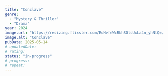 ```yaml
---
title: "Conclave"
genre:
  - "Mystery & Thriller"
  - "Drama"
year: 2024
image.url: "https://resizing.flixster.com/EuHvfeWcRbhSOlcUxLa4n_yhNtQ=/ems.cHJkLWVtcy1hc3NldHMvbW92aWVzLzY4ZWI3MGFjLWNlZTEtNGYyOC04NGY1LWFlOGQzMDZmZThmNS5qcGc="
image.alt: "Conclave"
pubDate: 2025-05-14
# updatedDate:
# rating:
status: "in-progress"
# progress:
# repeat:
---
```


